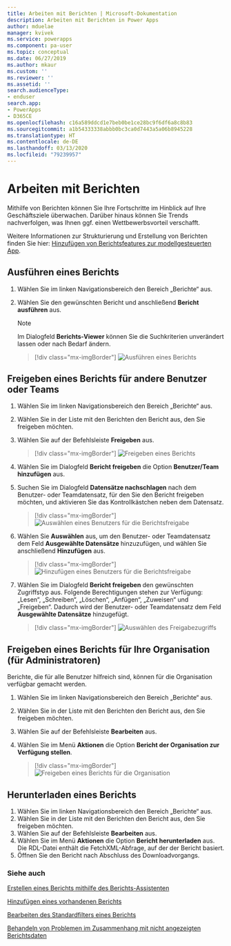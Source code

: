 ```yaml
---
title: Arbeiten mit Berichten | Microsoft-Dokumentation
description: Arbeiten mit Berichten in Power Apps
author: mduelae
manager: kvivek
ms.service: powerapps
ms.component: pa-user
ms.topic: conceptual
ms.date: 06/27/2019
ms.author: mkaur
ms.custom: ''
ms.reviewer: ''
ms.assetid: ''
search.audienceType:
- enduser
search.app:
- PowerApps
- D365CE
ms.openlocfilehash: c16a589ddcd1e7beb0be1ce28bc9f6df6a8c8b83
ms.sourcegitcommit: a1b54333338abbb0bc3ca0d7443a5a06b8945228
ms.translationtype: HT
ms.contentlocale: de-DE
ms.lasthandoff: 03/13/2020
ms.locfileid: "79239957"
---
```

# <a name="work-with-reports"></a>Arbeiten mit Berichten

Mithilfe von Berichten können Sie Ihre Fortschritte im Hinblick auf Ihre Geschäftsziele überwachen. Darüber hinaus können Sie Trends nachverfolgen, was Ihnen ggf. einen Wettbewerbsvorteil verschafft.  

Weitere Informationen zur Strukturierung und Erstellung von Berichten finden Sie hier: [Hinzufügen von Berichtsfeatures zur modellgesteuerten App](https://docs.microsoft.com/powerapps/maker/model-driven-apps/add-reporting-to-app).
  
## <a name="run-a-report"></a>Ausführen eines Berichts  
  
1. Wählen Sie im linken Navigationsbereich den Bereich „Berichte“ aus. 
2. Wählen Sie den gewünschten Bericht und anschließend **Bericht ausführen** aus.  
  
   > [!NOTE]
   >  Im Dialogfeld **Berichts-Viewer** können Sie die Suchkriterien unverändert lassen oder nach Bedarf ändern.  
   
   > [!div class="mx-imgBorder"]
   > ![Ausführen eines Berichts](media/report-run.png "Ausführen eines Berichts")
 
  
## <a name="share-a-report-with-other-users-or-teams"></a>Freigeben eines Berichts für andere Benutzer oder Teams    

1. Wählen Sie im linken Navigationsbereich den Bereich „Berichte“ aus.  
2. Wählen Sie in der Liste mit den Berichten den Bericht aus, den Sie freigeben möchten.  
3. Wählen Sie auf der Befehlsleiste **Freigeben** aus.

   > [!div class="mx-imgBorder"]
   > ![Freigeben eines Berichts](media/report-share.png "Freigeben eines Berichts")
  
4. Wählen Sie im Dialogfeld **Bericht freigeben** die Option **Benutzer/Team hinzufügen** aus.    
5. Suchen Sie im Dialogfeld **Datensätze nachschlagen** nach dem Benutzer- oder Teamdatensatz, für den Sie den Bericht freigeben möchten, und aktivieren Sie das Kontrollkästchen neben dem Datensatz.

   > [!div class="mx-imgBorder"]
   > ![Auswählen eines Benutzers für die Berichtsfreigabe](media/report-share1.png "Auswählen eines Benutzers für die Berichtsfreigabe")

6. Wählen Sie **Auswählen** aus, um den Benutzer- oder Teamdatensatz dem Feld **Ausgewählte Datensätze** hinzuzufügen, und wählen Sie anschließend **Hinzufügen** aus.

   > [!div class="mx-imgBorder"]
   > ![Hinzufügen eines Benutzers für die Berichtsfreigabe](media/report-share2.png "Hinzufügen eines Benutzers für die Berichtsfreigabe")
  
7. Wählen Sie im Dialogfeld **Bericht freigeben** den gewünschten Zugriffstyp aus. Folgende Berechtigungen stehen zur Verfügung: „Lesen“, „Schreiben“, „Löschen“, „Anfügen“, „Zuweisen“ und „Freigeben“. Dadurch wird der Benutzer- oder Teamdatensatz dem Feld **Ausgewählte Datensätze** hinzugefügt.

   > [!div class="mx-imgBorder"]
   > ![Auswählen des Freigabezugriffs](media/report-share3.png "Auswählen des Freigabezugriffs")
  

## <a name="share-a-report-with-your-organization-for-admins"></a>Freigeben eines Berichts für Ihre Organisation (für Administratoren)
 Berichte, die für alle Benutzer hilfreich sind, können für die Organisation verfügbar gemacht werden.  

1. Wählen Sie im linken Navigationsbereich den Bereich „Berichte“ aus.  
2. Wählen Sie in der Liste mit den Berichten den Bericht aus, den Sie freigeben möchten.  
3. Wählen Sie auf der Befehlsleiste **Bearbeiten** aus.  
4. Wählen Sie im Menü **Aktionen** die Option **Bericht der Organisation zur Verfügung stellen**.  
  
   > [!div class="mx-imgBorder"]
   > ![Freigeben eines Berichts für die Organisation](media/report-share4.png "Freigeben eines Berichts für die Organisation")

## <a name="download-a-report"></a>Herunterladen eines Berichts

1. Wählen Sie im linken Navigationsbereich den Bereich „Berichte“ aus. 
2. Wählen Sie in der Liste mit den Berichten den Bericht aus, den Sie freigeben möchten.  
3. Wählen Sie auf der Befehlsleiste **Bearbeiten** aus.  
4. Wählen Sie im Menü **Aktionen** die Option **Bericht herunterladen** aus.  
Die RDL-Datei enthält die FetchXML-Abfrage, auf der der Bericht basiert.
5. Öffnen Sie den Bericht nach Abschluss des Downloadvorgangs.





### <a name="see-also"></a>Siehe auch

[Erstellen eines Berichts mithilfe des Berichts-Assistenten](create-report-with-wizard.md)

[Hinzufügen eines vorhandenen Berichts](add-existing-report.md)

[Bearbeiten des Standardfilters eines Berichts](edit-report-filter.md)

[Behandeln von Problemen im Zusammenhang mit nicht angezeigten Berichtsdaten](troubleshoot-reports.md)


